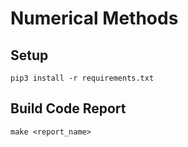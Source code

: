 # Numerical Methods

## Setup

```
pip3 install -r requirements.txt
```

## Build Code Report

```
make <report_name>
```

